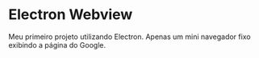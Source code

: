 # Electron Webview
Meu primeiro projeto utilizando Electron. Apenas um mini navegador fixo exibindo a página do Google.
